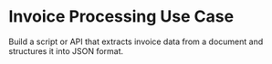 # Invoice Processing Use Case

Build a script or API that extracts invoice data from a document and structures it into JSON format.
